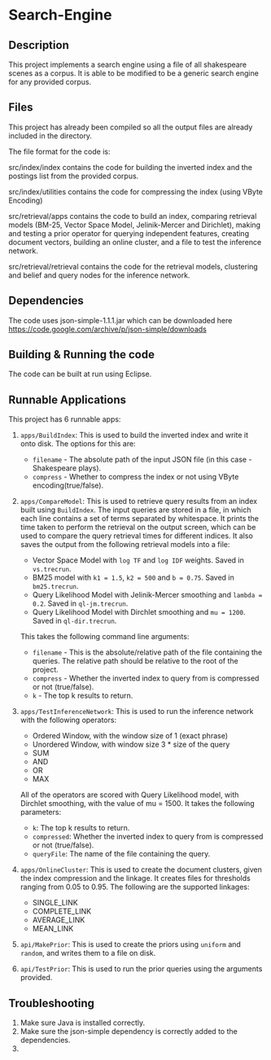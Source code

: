 # Search-Engine 

## Description
This project implements a search engine using a file of all shakespeare scenes as a corpus. It is able to be modified to be a generic search engine for any provided corpus.

## Files
This project has already been compiled so all the output files are already included in the directory.

The file format for the code is:

src/index/index contains the code for building the inverted index and the postings list from the provided corpus.

src/index/utilities contains the code for compressing the index (using VByte Encoding)

src/retrieval/apps contains the code to build an index, comparing retrieval models (BM-25, Vector Space Model, Jelinik-Mercer and Dirichlet), making and testing a prior operator for querying independent features, creating document vectors, building an online cluster,  and a file to test the inference network.

src/retrieval/retrieval contains the code for the retrieval models, clustering and belief and query nodes for the inference network.

## Dependencies

The code uses json-simple-1.1.1.jar	which can be downloaded here <https://code.google.com/archive/p/json-simple/downloads> 

## Building & Running the code

The code can be built at run using Eclipse.
## Runnable Applications
This project has 6 runnable apps:
1. `apps/BuildIndex`: This is used to build the inverted index and write it onto disk. The options for this are:
    * `filename` - The absolute path of the input JSON file (in this case - Shakespeare plays).
    * `compress` - Whether to compress the index or not using VByte encoding(true/false).  
    
2. `apps/CompareModel`: This is used to retrieve query results from an index built using `BuildIndex`. The input queries are stored in a file, in which each line contains a set of terms separated by whitespace. It prints the time taken to perform the retrieval on the output screen, which can be used to compare the query retrieval times for different indices. It also saves the output from the following retrieval models into a file:
    * Vector Space Model with `log TF` and `log IDF` weights. Saved in `vs.trecrun`.
    * BM25 model with `k1 = 1.5`, `k2 = 500` and `b = 0.75`. Saved in `bm25.trecrun`.
    * Query Likelihood Model with Jelinik-Mercer smoothing and `lambda = 0.2`. Saved in `ql-jm.trecrun`.
    * Query Likelihood Model with Dirchlet smoothing and `mu = 1200`. Saved in `ql-dir.trecrun`.
    
    This takes the following command line arguments:
    * `filename` - This is the absolute/relative path of the file containing the queries. The relative path should be relative to the root of the project.
    * `compress` - Whether the inverted index to query from is compressed or not (true/false).
    * `k` - The top k results to return.
    
3.  `apps/TestInferenceNetwork`: This is used to run the inference network with the following operators:
     * Ordered Window, with the window size of 1 (exact phrase)
     * Unordered Window, with window size 3 * size of the query
     * SUM
     * AND
     * OR
     * MAX
     
     All of the operators are scored with Query Likelihood model, with Dirchlet smoothing, with the value of mu = 1500.
     It takes the following parameters:
     * `k`: The top k results to return.
     * `compressed`:  Whether the inverted index to query from is compressed or not (true/false).
     * `queryFile`: The name of the file containing the query.
     
4.  `apps/OnlineCluster`: This is used to create the document clusters, given the index compression and the linkage. It creates files for thresholds ranging from 0.05 to 0.95.
    The following are the supported linkages:
    * SINGLE_LINK
    * COMPLETE_LINK
    * AVERAGE_LINK
    * MEAN_LINK
    
5.  `api/MakePrior`: This is used to create the priors using `uniform` and `random`, and writes them to a file on disk.

6.   `api/TestPrior`: This is used to run the prior queries using the arguments provided.

## Troubleshooting
1. Make sure Java is installed correctly.
2. Make sure the json-simple dependency is correctly added to the dependencies.
3. 

